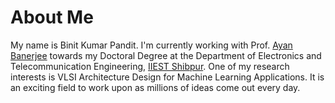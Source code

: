 # About Me
My name is Binit Kumar Pandit. I'm currently working with Prof. [Ayan Banerjee](https://www.iiests.ac.in/IIEST/Faculty/telecom-ayan/) towards my Doctoral Degree at the Department of Electronics and Telecommunication Engineering, [IIEST Shibpur](https://www.iiests.ac.in/).
One of my research interests is VLSI Architecture Design for Machine Learning Applications. It is an exciting field to work upon as millions of ideas come out every day.
